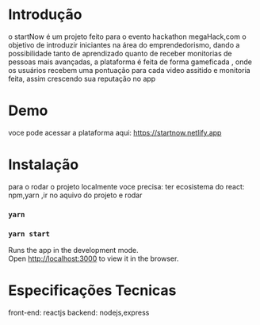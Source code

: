 # Introdução

o startNow é um projeto feito para o evento hackathon megaHack,com o objetivo de introduzir iniciantes na área do emprendedorismo,
dando a possibilidade tanto de aprendizado quanto de receber monitorias de pessoas mais avançadas, a plataforma é feita de forma gameficada
, onde os usuários recebem uma pontuação para cada video assitido e monitoria feita, assim crescendo sua reputação no app

# Demo

voce pode acessar a plataforma aqui: https://startnow.netlify.app

# Instalação

para o rodar o projeto localmente voce precisa:
ter ecosistema do react: npm,yarn
,ir no aquivo do projeto e rodar
### `yarn`
### `yarn start`

Runs the app in the development mode.\
Open [http://localhost:3000](http://localhost:3000) to view it in the browser.



# Especificações Tecnicas

front-end: reactjs
backend: nodejs,express




